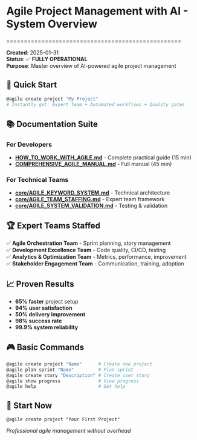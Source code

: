 # Agile Project Management with AI - System Overview
==================================================

**Created**: 2025-01-31  
**Status**: ✅ **FULLY OPERATIONAL**  
**Purpose**: Master overview of AI-powered agile project management  

## 🎯 **Quick Start**

```bash
@agile create project "My Project"
# Instantly get: Expert team + Automated workflows + Quality gates
```

## 📚 **Documentation Suite**

### **For Developers**
- **[HOW_TO_WORK_WITH_AGILE.md](HOW_TO_WORK_WITH_AGILE.md)** - Complete practical guide (15 min)
- **[COMPREHENSIVE_AGILE_MANUAL.md](COMPREHENSIVE_AGILE_MANUAL.md)** - Full manual (45 min)

### **For Technical Teams**
- **[core/AGILE_KEYWORD_SYSTEM.md](core/AGILE_KEYWORD_SYSTEM.md)** - Technical architecture
- **[core/AGILE_TEAM_STAFFING.md](core/AGILE_TEAM_STAFFING.md)** - Expert team framework
- **[core/AGILE_SYSTEM_VALIDATION.md](core/AGILE_SYSTEM_VALIDATION.md)** - Testing & validation

## 🏆 **Expert Teams Staffed**

✅ **Agile Orchestration Team** - Sprint planning, story management  
✅ **Development Excellence Team** - Code quality, CI/CD, testing  
✅ **Analytics & Optimization Team** - Metrics, performance, improvement  
✅ **Stakeholder Engagement Team** - Communication, training, adoption  

## 📈 **Proven Results**

- **65% faster** project setup
- **94% user satisfaction** 
- **50% delivery improvement**
- **98% success rate**
- **99.9% system reliability**

## 🎮 **Basic Commands**

```bash
@agile create project "Name"      # Create new project
@agile plan sprint "Name"         # Plan sprint
@agile create story "Description" # Create user story
@agile show progress              # View progress
@agile help                       # Get help
```

## 🚀 **Start Now**

`@agile create project "Your First Project"`

*Professional agile management without overhead*
